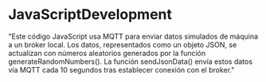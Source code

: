 # JavaScriptDevelopment
"Este código JavaScript usa MQTT para enviar datos simulados de máquina a un broker local. Los datos, representados como un objeto JSON, se actualizan con números aleatorios generados por la función generateRandomNumbers(). La función sendJsonData() envía estos datos vía MQTT cada 10 segundos tras establecer conexión con el broker."
